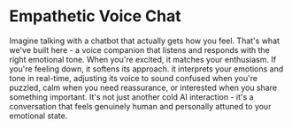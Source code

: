 # Empathetic Voice Chat

Imagine talking with a chatbot that actually gets how you feel. That's what we've built here - a voice companion that listens and responds with the right emotional tone. When you're excited, it matches your enthusiasm. If you're feeling down, it softens its approach. it interprets your emotions and tone in real-time, adjusting its voice to sound confused when you're puzzled, calm when you need reassurance, or interested when you share something important. It's not just another cold AI interaction - it's a conversation that feels genuinely human and personally attuned to your emotional state.